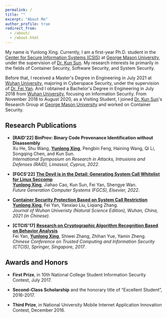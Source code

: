 ```yaml
---
permalink: /
title: ""
excerpt: "About Me"
author_profile: true
redirect_from: 
  - /about/
  - /about.html
---
```


My name is Yunlong Xing. Currently, I am a first-year Ph.D. student in the [Center for Secure Information Systems (CSIS)] at [George Mason University], under the supervision of [Dr. Kun Sun]. My research interests lie primarily in the fields of Container Security, Software Security, and System Security.

Before that, I received a Master's Degree in Engineering in July 2021 at [Wuhan University], majoring in Cyberspace Security, under the supervision of [Dr. Fei Yan]. And I obtained a Bachelor's Degree in Engineering in July 2018 from [Wuhan University], focusing on Information Security. From November 2018 to August 2020, as a Visiting Student, I joined [Dr. Kun Sun]'s Research Group at [George Mason University] and worked on Container Security.


[Center for Secure Information Systems (CSIS)]: https://csis.gmu.edu/
[George Mason University]: https://www2.gmu.edu/
[Dr. Kun Sun]: https://csis.gmu.edu/ksun/
[Dr. Fei Yan]: https://cse.whu.edu.cn/info/1256/3273.htm
[Wuhan University]: https://en.whu.edu.cn/

## Research Publications

* **[RAID'22]** **BinProv: Binary Code Provenance Identification without Disassembly**  
Xu He, Shu Wang, **<u>Yunlong Xing</u>**, Pengbin Feng, Haining Wang, Qi Li, Songqing Chen, and Kun Sun.  
*International Symposium on Research in Attacks, Intrusions and Defenses (RAID), Limassol, Cyprus, 2022*.

* **[FGCS'22]** **[The Devil is in the Detail: Generating System Call Whitelist for Linux Seccomp]**  
**<u>Yunlong Xing</u>**, Jiahao Cao, Kun Sun, Fei Yan, Shengye Wan.  
*Future Generation Computer Systems (FGCS), Elsevier, 2022*.  

[The Devil is in the Detail: Generating System Call Whitelist for Linux Seccomp]: https://doi.org/10.1016/j.future.2022.04.016

* **[Container Security Protection Based on System Call Restriction]**  
**<u>Yunlong Xing</u>**, Fei Yan, Yanxiao Liu, Liqiang Zhang.  
*Journal of Wuhan Univeristy (Natural Science Edition), Wuhan, China, 2021 (in Chinese)*.  

[Container Security Protection Based on System Call Restriction]: https://doi.org/10.14188/j.1671-8836.2021.0049

* **[CTCIS'17]** **[Research on Cryptographic Algorithm Recognition Based on Behavior Analysis]**  
Fei Yan, **<u>Yunlong Xing</u>**, Shiwei Zhang, Zhihan Yue, Yamin Zheng.  
*Chinese Conference on Trusted Computing and Information Security (CTCIS), Springer, Singapore, 2017*.  

[Research on Cryptographic Algorithm Recognition Based on Behavior Analysis]: https://doi.org/10.1007/978-981-10-7080-8_25

## Awards and Honors
* **First Prize**, in 10th National College Student Information Security Contest, July 2017.

* **Second-Class Scholarship** and the honorary title of “Excellent Student”, 2016-2017.

* **Third Prize**, in National University Mobile Internet Application Innovation Contest, December 2016.
